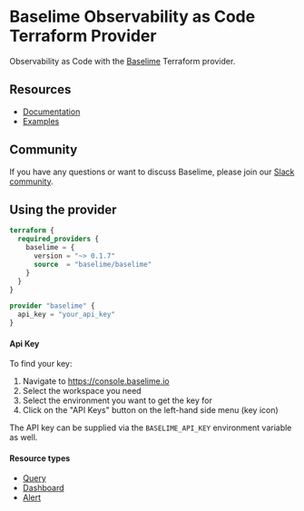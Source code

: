 # Baselime Observability as Code Terraform Provider

Observability as Code with the [Baselime](https://baselime.io) Terraform provider.

## Resources

* [Documentation](https://registry.terraform.io/providers/baselime/baselime/latest/docs)
* [Examples](https://github.com/baselime/terraform-provider-baselime/tree/main/examples/resources)

## Community
If you have any questions or want to discuss Baselime, please join our [Slack community](https://join.slack.com/t/baselimecommunity/shared_invite/zt-24fbumkc5-9O6qIj92xW_CbQSHeKT7CQ).

## Using the provider
```terraform
terraform {
  required_providers {
    baselime = {
      version = "~> 0.1.7"
      source  = "baselime/baselime"
    }
  }
}

provider "baselime" {
  api_key = "your_api_key"
}
```

#### Api Key
To find your key:
1. Navigate to https://console.baselime.io
2. Select the workspace you need
3. Select the environment you want to get the key for
4. Click on the "API Keys" button on the left-hand side menu (key icon)

The API key can be supplied via the `BASELIME_API_KEY` environment variable as well.


#### Resource types
- [Query](https://registry.terraform.io/providers/baselime/baselime/latest/docs/resources/query)
- [Dashboard](https://registry.terraform.io/providers/baselime/baselime/latest/docs/resources/dashboard)
- [Alert](https://registry.terraform.io/providers/baselime/baselime/latest/docs/resources/alert)